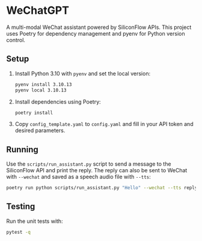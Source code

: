 # WeChatGPT

A multi-modal WeChat assistant powered by SiliconFlow APIs. This project uses
Poetry for dependency management and pyenv for Python version control.

## Setup

1. Install Python 3.10 with `pyenv` and set the local version:
   ```bash
   pyenv install 3.10.13
   pyenv local 3.10.13
   ```
2. Install dependencies using Poetry:
   ```bash
   poetry install
   ```
3. Copy `config_template.yaml` to `config.yaml` and fill in your API token and
   desired parameters.

## Running

Use the `scripts/run_assistant.py` script to send a message to the SiliconFlow
API and print the reply. The reply can also be sent to WeChat with `--wechat`
and saved as a speech audio file with `--tts`:

```bash
poetry run python scripts/run_assistant.py "Hello" --wechat --tts reply.mp3
```

## Testing

Run the unit tests with:

```bash
pytest -q
```
